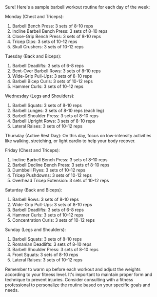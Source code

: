 Sure! Here's a sample barbell workout routine for each day of the week:

Monday (Chest and Triceps):
1. Barbell Bench Press: 3 sets of 8-10 reps
2. Incline Barbell Bench Press: 3 sets of 8-10 reps
3. Close-Grip Bench Press: 3 sets of 8-10 reps
4. Tricep Dips: 3 sets of 10-12 reps
5. Skull Crushers: 3 sets of 10-12 reps

Tuesday (Back and Biceps):
1. Barbell Deadlifts: 3 sets of 6-8 reps
2. Bent-Over Barbell Rows: 3 sets of 8-10 reps
3. Wide-Grip Pull-Ups: 3 sets of 8-10 reps
4. Barbell Bicep Curls: 3 sets of 10-12 reps
5. Hammer Curls: 3 sets of 10-12 reps

Wednesday (Legs and Shoulders):
1. Barbell Squats: 3 sets of 8-10 reps
2. Barbell Lunges: 3 sets of 8-10 reps (each leg)
3. Barbell Shoulder Press: 3 sets of 8-10 reps
4. Barbell Upright Rows: 3 sets of 8-10 reps
5. Lateral Raises: 3 sets of 10-12 reps

Thursday (Active Rest Day):
On this day, focus on low-intensity activities like walking, stretching, or light cardio to help your body recover.

Friday (Chest and Triceps):
1. Incline Barbell Bench Press: 3 sets of 8-10 reps
2. Barbell Decline Bench Press: 3 sets of 8-10 reps
3. Dumbbell Flyes: 3 sets of 10-12 reps
4. Tricep Pushdowns: 3 sets of 10-12 reps
5. Overhead Tricep Extension: 3 sets of 10-12 reps

Saturday (Back and Biceps):
1. Barbell Rows: 3 sets of 8-10 reps
2. Wide-Grip Pull-Ups: 3 sets of 8-10 reps
3. Barbell Deadlifts: 3 sets of 6-8 reps
4. Hammer Curls: 3 sets of 10-12 reps
5. Concentration Curls: 3 sets of 10-12 reps

Sunday (Legs and Shoulders):
1. Barbell Squats: 3 sets of 8-10 reps
2. Romanian Deadlifts: 3 sets of 8-10 reps
3. Barbell Shoulder Press: 3 sets of 8-10 reps
4. Front Squats: 3 sets of 8-10 reps
5. Lateral Raises: 3 sets of 10-12 reps

Remember to warm up before each workout and adjust the weights according to your fitness level. It's important to maintain proper form and technique to prevent injuries. Consider consulting with a fitness professional to personalize the routine based on your specific goals and needs.